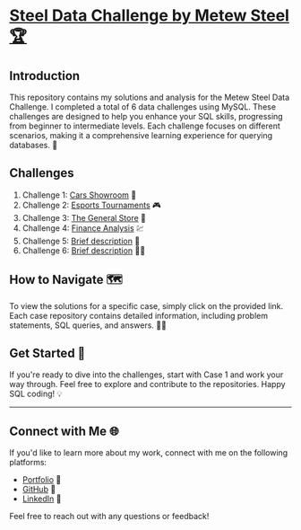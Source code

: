 # [Steel Data Challenge by Metew Steel 🏆](https://steeldata.org.uk/sql.html)

## Introduction

This repository contains my solutions and analysis for the Metew Steel Data Challenge. I completed a total of 6 data challenges using MySQL. These challenges are designed to help you enhance your SQL skills, progressing from beginner to intermediate levels. Each challenge focuses on different scenarios, making it a comprehensive learning experience for querying databases. 🚀

## Challenges

1. Challenge 1: [Cars Showroom](https://github.com/harshali-2001/Steel_Data_Challenge/blob/main/case%201%20cars/README.MD) 🚗
2. Challenge 2: [Esports Tournaments]() 🎮
3. Challenge 3: [The General Store]() 🛒
4. Challenge 4: [Finance Analysis]() 💹
5. Challenge 5: [Brief description]() 🤔
6. Challenge 6: [Brief description]() 🤷‍♂️

   
## How to Navigate 🗺️

To view the solutions for a specific case, simply click on the provided link. Each case repository contains detailed information, including problem statements, SQL queries, and answers. 🕵️‍♂️

## Get Started 🚀

If you're ready to dive into the challenges, start with Case 1 and work your way through. Feel free to explore and contribute to the repositories. Happy SQL coding! 💡

---


## Connect with Me 🌐

If you'd like to learn more about my work, connect with me on the following platforms:
- [Portfolio](https://harshali-2001.github.io/HarshaliPortfolio/) 📌
- [GitHub](https://github.com/harshali-2001) 🐙
- [LinkedIn](https://www.linkedin.com/in/harshalihood/) 📎

Feel free to reach out with any questions or feedback! 
